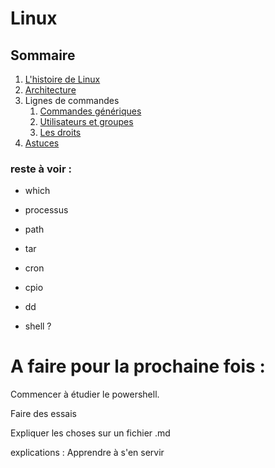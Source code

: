 # Linux

## Sommaire

1. [L'histoire de Linux](https://github.com/kevinniel/resources/blob/master/Cours/linux/histoire.md)
2. [Architecture](https://github.com/kevinniel/resources/blob/master/Cours/linux/architecture.md)
3. Lignes de commandes
    1. [Commandes génériques](https://github.com/kevinniel/resources/blob/master/Cours/linux/commandes_generiques.md)
    2. [Utilisateurs et groupes](https://github.com/kevinniel/resources/blob/master/Cours/linux/utilisateurs_et_groupes.md)
    3. [Les droits](https://github.com/kevinniel/resources/blob/master/Cours/linux/droits.md)
4. [Astuces](https://github.com/kevinniel/resources/blob/master/Cours/linux/astuces.md)

### reste à voir : 
- which
- processus
- path
- tar
- cron
- cpio
- dd

- shell ?

# A faire pour la prochaine fois :

Commencer à étudier le powershell.

Faire des essais

Expliquer les choses sur un fichier .md

explications : Apprendre à s'en servir

